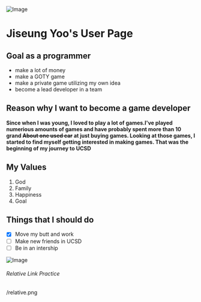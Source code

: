 ![Image](https://encrypted-tbn0.gstatic.com/images?q=tbn:ANd9GcSC7wECbfPg_F3eIQgQ2Rfm_H0BCHGP-P5MyA&usqp=CAU)
# Jiseung Yoo's User Page
## Goal as a programmer
- make a lot of money
- make a GOTY game
- make a private game utilizing my own idea
- become a lead developer in a team

## Reason why I want to become a game developer
**Since when I was young, I loved to play a lot of games.I've played numerious amounts of games 
and have probably spent more than 10 grand ~~About one used car~~ at just buying games. 
Looking at those games, I started to find myself getting interested in making games. 
That was the beginning of my journey to UCSD**

## My Values
1. God
2. Family
3. Happiness
4. Goal

## Things that I should do
- [x] Move my butt and work
- [ ] Make new friends in UCSD
- [ ] Be in an intership

![Image](https://media.makeameme.org/created/too-many-things-592d67.jpg)

###### Relative Link Practice
/relative.png
